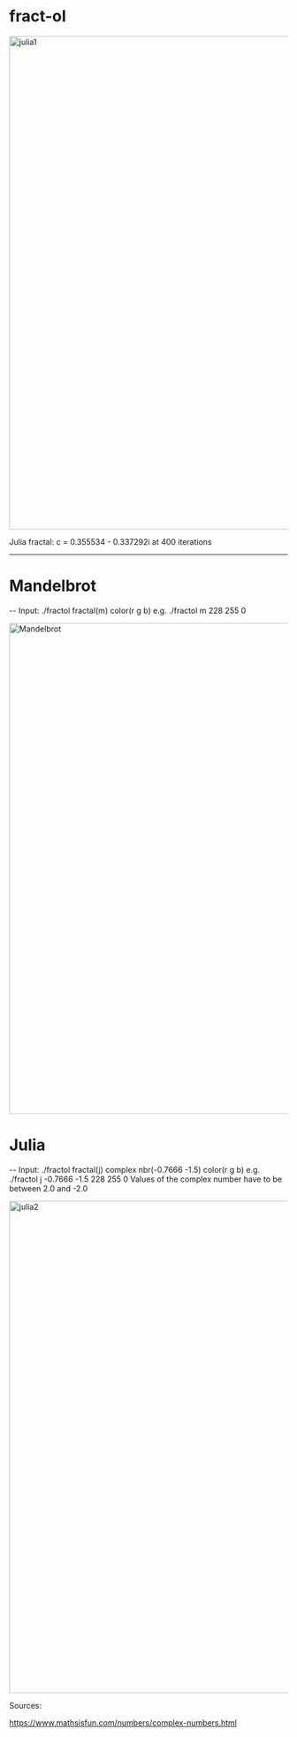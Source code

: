 # fract-ol

<img width="891" alt="julia1" src="https://user-images.githubusercontent.com/75033448/234125996-9f41c019-72cf-46b3-9cf0-056d854c11bd.png">

Julia fractal: c = 0.355534 - 0.337292i at 400 iterations

-------------------------------

# Mandelbrot
-- Input: ./fractol fractal(m) color(r g b) e.g. ./fractol m 228 255 0

<img width="887" alt="Mandelbrot" src="https://user-images.githubusercontent.com/75033448/233704183-cfd40283-469d-4696-a028-61c011502fec.png">

# Julia
-- Input: ./fractol fractal(j) complex nbr(-0.7666 -1.5) color(r g b) e.g. ./fractol j -0.7666 -1.5 228 255 0
   Values of the complex number have to be between 2.0 and -2.0

<img width="889" alt="julia2" src="https://user-images.githubusercontent.com/75033448/234122440-2734e925-a2c1-4a15-bf2e-68dca67970f3.png">

Sources:

https://www.mathsisfun.com/numbers/complex-numbers.html
